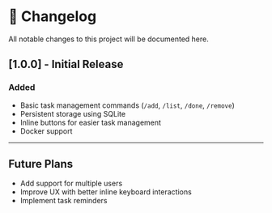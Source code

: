 # 📌 Changelog

All notable changes to this project will be documented here.

## [1.0.0] - Initial Release

### Added
- Basic task management commands (`/add`, `/list`, `/done`, `/remove`)
- Persistent storage using SQLite
- Inline buttons for easier task management
- Docker support

---

## Future Plans
- Add support for multiple users
- Improve UX with better inline keyboard interactions
- Implement task reminders
